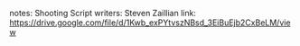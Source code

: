 notes: Shooting Script
writers: Steven Zaillian
link: https://drive.google.com/file/d/1Kwb_exPYtvszNBsd_3EiBuEjb2CxBeLM/view
	